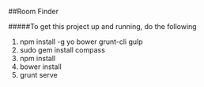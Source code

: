 ##Room Finder

#####To get this project up and running, do the following

1. npm install -g yo bower grunt-cli gulp
2. sudo gem install compass
3. npm install
4. bower install
5. grunt serve

